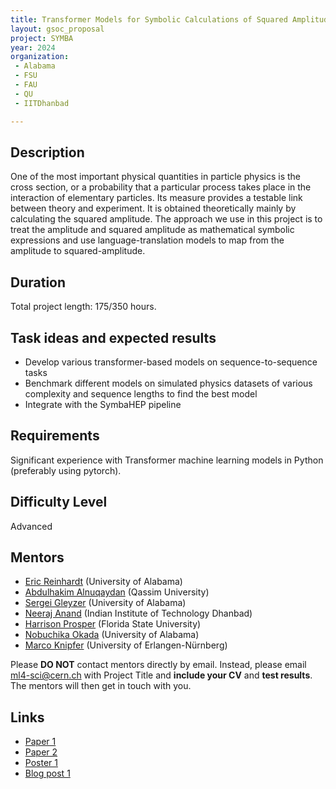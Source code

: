 ```yaml
---
title: Transformer Models for Symbolic Calculations of Squared Amplitudes in HEP
layout: gsoc_proposal
project: SYMBA
year: 2024
organization:
 - Alabama
 - FSU
 - FAU
 - QU
 - IITDhanbad

---
```


## Description

One of the most important physical quantities in particle physics is the cross section, or a probability that a particular process takes place in the interaction of elementary particles. Its measure provides a testable link between theory and experiment. It is obtained theoretically mainly by calculating the squared amplitude. The approach we use in this project is to treat the amplitude and squared amplitude as mathematical symbolic expressions and use language-translation models to map from the amplitude to squared-amplitude.

## Duration

Total project length: 175/350 hours.

## Task ideas and expected results
  * Develop  various transformer-based models on sequence-to-sequence tasks
  * Benchmark different models on simulated physics datasets of various complexity and sequence lengths to find the best model
  * Integrate with the SymbaHEP pipeline
   
## Requirements 
Significant experience with Transformer machine learning models in Python (preferably using pytorch).

## Difficulty Level 
Advanced

<!-- ## Test
Please use this [link](https://docs.google.com/document/d/19ybdCLbxJs2mFsxni4yN9FP4ADlK4mxltF9OVSmbRXE/edit?usp=sharing) to access the test for this project. -->

## Mentors
  * [Eric Reinhardt](mailto:ml4-sci@cern.ch) (University of Alabama)
  * [Abdulhakim Alnuqaydan](mailto:ml4-sci@cern.ch) (Qassim University)
  * [Sergei Gleyzer](mailto:ml4-sci@cern.ch) (University of Alabama)
  * [Neeraj Anand](mailto:ml4-sci@cern.ch) (Indian Institute of Technology Dhanbad)
  * [Harrison Prosper](mailto:ml4-sci@cern.ch) (Florida State University)
  * [Nobuchika Okada](mailto:ml4-sci@cern.ch) (University of Alabama)
  * [Marco Knipfer](mailto:ml4-sci@cern.ch) (University of Erlangen-Nürnberg)

Please **DO NOT** contact mentors directly by email. Instead, please email [ml4-sci@cern.ch](mailto:ml4-sci@cern.ch) with Project Title and **include your CV** and **test results**. The mentors will then get in touch with you.

## Links
  * [Paper 1](https://ml4physicalsciences.github.io/2023/files/NeurIPS_ML4PS_2023_183.pdf)
  * [Paper 2](https://iopscience.iop.org/article/10.1088/2632-2153/acb2b2)
  * [Poster 1](https://nips.cc/media/PosterPDFs/NeurIPS%202023/76219.png)
  * [Blog post 1](https://medium.com/@neerajanandfirst/my-journey-to-google-summer-of-code-2023-with-ml4sci-8822ce64464a)
